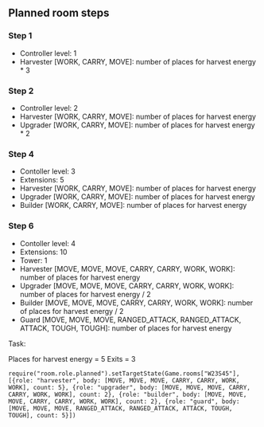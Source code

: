 ## Planned room steps

### Step 1

* Controller level: 1
* Harvester [WORK, CARRY, MOVE]: number of places for harvest energy * 3

### Step 2

* Controller level: 2
* Harvester [WORK, CARRY, MOVE]: number of places for harvest energy
* Upgrader [WORK, CARRY, MOVE]: number of places for harvest energy * 2

### Step 4

* Contoller level: 3
* Extensions: 5
* Harvester [WORK, CARRY, MOVE]: number of places for harvest energy
* Upgrader [WORK, CARRY, MOVE]: number of places for harvest energy
* Builder [WORK, CARRY, MOVE]: number of places for harvest energy

### Step 6

* Contoller level: 4
* Extensions: 10
* Tower: 1
* Harvester [MOVE, MOVE, MOVE, CARRY, CARRY, WORK, WORK]: number of places for harvest energy
* Upgrader [MOVE, MOVE, MOVE, CARRY, CARRY, WORK, WORK]: number of places for harvest energy / 2
* Builder [MOVE, MOVE, MOVE, CARRY, CARRY, WORK, WORK]: number of places for harvest energy / 2
* Guard [MOVE, MOVE, MOVE, RANGED_ATTACK, RANGED_ATTACK, ATTACK, TOUGH, TOUGH]: number of places for harvest energy

Task:

Places for harvest energy = 5
Exits = 3

```
require("room.role.planned").setTargetState(Game.rooms["W23S45"], [{role: "harvester", body: [MOVE, MOVE, MOVE, CARRY, CARRY, WORK, WORK], count: 5}, {role: "upgrader", body: [MOVE, MOVE, MOVE, CARRY, CARRY, WORK, WORK], count: 2}, {role: "builder", body: [MOVE, MOVE, MOVE, CARRY, CARRY, WORK, WORK], count: 2}, {role: "guard", body: [MOVE, MOVE, MOVE, RANGED_ATTACK, RANGED_ATTACK, ATTACK, TOUGH, TOUGH], count: 5}])
```